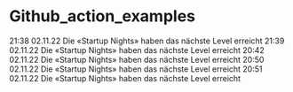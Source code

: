# Github_action_examples

21:38 02.11.22 Die «Startup Nights» haben das nächste Level erreicht
21:39 02.11.22 Die «Startup Nights» haben das nächste Level erreicht
20:42 02.11.22 Die «Startup Nights» haben das nächste Level erreicht
20:50 02.11.22 Die «Startup Nights» haben das nächste Level erreicht
20:51 02.11.22 Die «Startup Nights» haben das nächste Level erreicht

